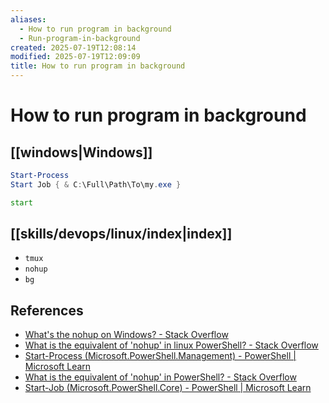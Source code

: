 ```yaml
---
aliases:
  - How to run program in background
  - Run-program-in-background
created: 2025-07-19T12:08:14
modified: 2025-07-19T12:09:09
title: How to run program in background
---
```


# How to run program in background

## [[windows|Windows]]

```powershell
Start-Process
Start Job { & C:\Full\Path\To\my.exe }
```

```cmd
start
```

## [[skills/devops/linux/index|index]]

- `tmux`
- `nohup`
- `bg`

## References

- [What's the nohup on Windows? - Stack Overflow](https://stackoverflow.com/questions/3382082/whats-the-nohup-on-windows)
- [What is the equivalent of 'nohup' in linux PowerShell? - Stack Overflow](https://stackoverflow.com/questions/64707869/what-is-the-equivalent-of-nohup-in-linux-powershell)
- [Start-Process (Microsoft.PowerShell.Management) - PowerShell | Microsoft Learn](https://docs.microsoft.com/en-us/powershell/module/microsoft.powershell.management/start-process)
- [What is the equivalent of 'nohup' in PowerShell? - Stack Overflow](https://stackoverflow.com/questions/19321903/what-is-the-equivalent-of-nohup-in-powershell)
- [Start-Job (Microsoft.PowerShell.Core) - PowerShell | Microsoft Learn](https://docs.microsoft.com/en-us/powershell/module/microsoft.powershell.core/start-job)
